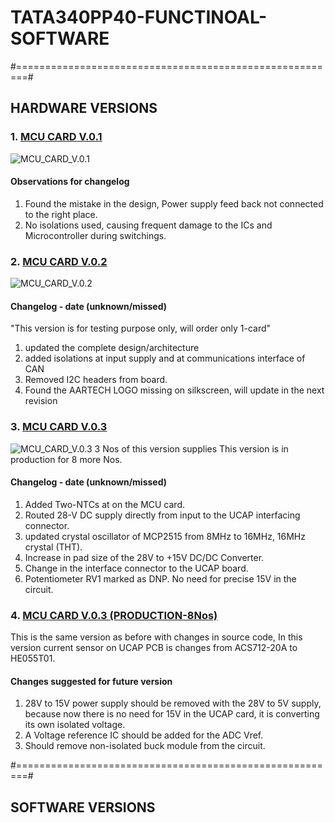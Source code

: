 # TATA340PP40-FUNCTINOAL-SOFTWARE
#========================================================#
## HARDWARE VERSIONS
### 1. [MCU CARD V.0.1](https://github.com/BhavaySen/TATA340PP40_SOFTWARE/tree/master/Hardware)

![MCU_CARD_V.0.1](https://github.com/BhavaySen/TATA340PP40_SOFTWARE/blob/master/mcu_board_images/MCU_CARD_V.0.1.jpg)
#### Observations for changelog
1. Found the mistake in the design, Power supply feed back not connected to the right place.
2. No isolations used, causing frequent damage to the ICs and Microcontroller during switchings.

### 2. [MCU CARD V.0.2](https://github.com/BhavaySen/TATA340PP40_SOFTWARE/tree/master/Hardware)
![MCU_CARD_V.0.2](https://github.com/BhavaySen/TATA340PP40_SOFTWARE/blob/master/mcu_board_images/MCU_CARD_V.0.2.jpg)
#### Changelog - date (unknown/missed)
"This version is for testing purpose only, will order only 1-card"
1. updated the complete design/architecture
2. added isolations at input supply and at communications interface of CAN
3. Removed I2C headers from board.
4. Found the AARTECH LOGO missing on silkscreen, will update in the next revision

### 3. [MCU CARD V.0.3](https://github.com/BhavaySen/TATA340PP40_SOFTWARE/tree/master/Hardware)
![MCU_CARD_V.0.3](https://github.com/BhavaySen/TATA340PP40_SOFTWARE/blob/master/mcu_board_images/MCU_CARD_V.0.3.jpg)
3 Nos of this version supplies
This version is in production for 8 more Nos. 
#### Changelog - date (unknown/missed)
1. Added Two-NTCs at on the MCU card.
2. Routed 28-V DC supply directly from input to the UCAP interfacing connector.
3. updated crystal oscillator of MCP2515 from 8MHz to 16MHz, 16MHz crystal (THT).
4. Increase in pad size of the 28V to +15V DC/DC Converter.
5. Change in the interface connector to the UCAP board. 
6. Potentiometer RV1 marked as DNP. No need for precise 15V in the circuit.

### 4. [MCU CARD V.0.3 (PRODUCTION-8Nos)](https://github.com/BhavaySen/TATA340PP40_SOFTWARE/tree/master/Hardware)
This is the same version as before with changes in source code, In this version current sensor on UCAP PCB is changes from ACS712-20A to HE055T01.

#### Changes suggested for future version 
1. 28V to 15V power supply should be removed with the 28V to 5V supply, because now there is no need for 15V in the UCAP card, it is converting its own isolated voltage.
2. A Voltage reference IC should be added for the ADC Vref.
3. Should remove non-isolated buck module from the circuit.

#========================================================#
## SOFTWARE VERSIONS